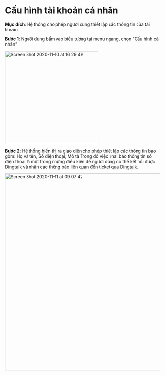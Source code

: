 # Cấu hình tài khoản cá nhân

**Mục đích**: Hệ thống cho phép người dùng thiết lập các thông tin của tài khoản

**Bước 1**: Người dùng bấm vào biểu tượng tại menu ngang, chọn "Cấu hình cá nhân"

<img width="303" alt="Screen Shot 2020-11-10 at 16 29 49" src="https://user-images.githubusercontent.com/73808891/98756251-c217c300-23fc-11eb-8235-952147d7e0b0.png">

**Bước 2**: Hệ thống hiển thị ra giao diện cho phép thiết lập các thông tin bao gồm: Họ và tên, Số điện thoại, Mô tả
Trong đó việc khai báo thông tin số điện thoại là một trong những điều kiện để người dùng có thể kết nối được Dingtalk và nhận các thông báo liên quan đến ticket qua Dingtalk.

<img width="640" alt="Screen Shot 2020-11-11 at 09 07 42" src="https://user-images.githubusercontent.com/73808891/98756552-61d55100-23fd-11eb-8fa3-70c27cce7381.png">
